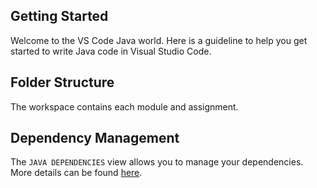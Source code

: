## Getting Started

Welcome to the VS Code Java world. Here is a guideline to help you get started to write Java code in Visual Studio Code.

## Folder Structure

The workspace contains each module and assignment.

## Dependency Management

The `JAVA DEPENDENCIES` view allows you to manage your dependencies. More details can be found [here](https://github.com/microsoft/vscode-java-pack/blob/master/release-notes/v0.9.0.md#work-with-jar-files-directly).
